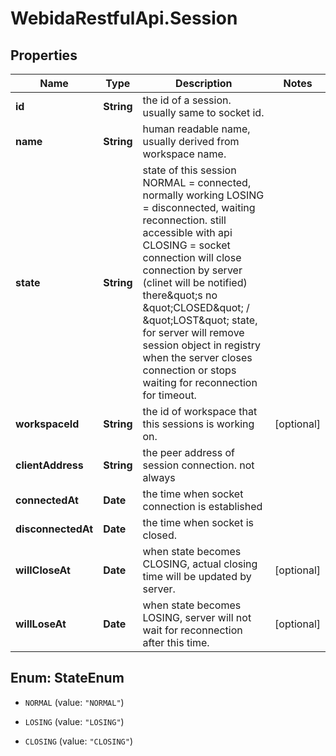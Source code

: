 # WebidaRestfulApi.Session

## Properties
Name | Type | Description | Notes
------------ | ------------- | ------------- | -------------
**id** | **String** | the id of a session. usually same to socket id. | 
**name** | **String** | human readable name, usually derived from workspace name. | 
**state** | **String** | state of this session NORMAL &#x3D; connected, normally working LOSING &#x3D; disconnected, waiting reconnection. still accessible with api CLOSING &#x3D; socket connection will close connection by server (clinet will be notified)  there\&quot;s no \&quot;CLOSED\&quot; / \&quot;LOST\&quot; state, for server will remove session object in registry when the server closes connection or stops waiting for reconnection for timeout.  | 
**workspaceId** | **String** | the id of workspace that this sessions is working on. | [optional] 
**clientAddress** | **String** | the peer address of session connection. not always | 
**connectedAt** | **Date** | the time when socket connection is established | 
**disconnectedAt** | **Date** | the time when socket is closed. | 
**willCloseAt** | **Date** | when state becomes CLOSING, actual closing time will be updated by server. | [optional] 
**willLoseAt** | **Date** | when state becomes LOSING, server will not wait for reconnection after this time. | [optional] 


<a name="StateEnum"></a>
## Enum: StateEnum


* `NORMAL` (value: `"NORMAL"`)

* `LOSING` (value: `"LOSING"`)

* `CLOSING` (value: `"CLOSING"`)




